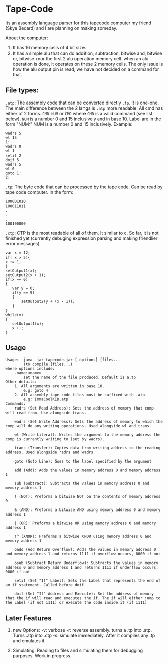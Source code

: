 # Tape-Code
Its an assembly language parser for this tapecode computer my friend (Skye Bedard) and I are planning on making someday.

About the computer: 
  1. It has 16 memory cells of 4 bit size. 
  2. It has a simple alu that can do addition, subtraction, bitwise and, bitwise or, bitwise xnor
  the first 2 alu operation memory cell. when an alu operation is done, it operates on these 2 memory cells. The only issue is how the alu output pin is read, we have not decided on a command for that. 

## File types:
  `.atp`: The assembly code that can be converted directly `.tp`. It is one-one. The main difference between the 2 langs is `.atp` more readable. All cmd has either of 2 forms. `CMD NUM` or `CMD` where `CMD` is a valid command (see list below), `NUM` is a number 0 and 15 inclusively and in base 10. Label are in the form "NUM:" NUM is a number 0 and 15 inclusively. Example:
  
  
```
wadrs 5
wl 15
1:
wadrs 0
wl 1
setif 2
doif 5
wadrs 5
wl 0
goto 1:
2:
```


`.tp`: The byte code that can be processed by the tape code. Can be read by tape code computer. In the form:


```
100001010
100011011
.
.
.
100100000
```
`.ctp`: CTP is the most readable of all of them. It similar to c. So far, it is not finished yet (currently debuging expression parsing and making friendlier error messages)

 ```
var x = 12;
if( x > 5){
x += 1;
}
setOutput1(x);
setOutput2(x + 1);
if(x == 0)
{
	var y = 0;
	if(y == 9)
	{
		setOutput2(y + (x - 1));
	}
}
while(x)
{
	setOutput1(x);
	x ++;
}
```
    
## Usage
```
Usage: 	java -jar tapecode.jar [-options] [files...
		(to compile [files...)
where options include:
	-name:<name>
		set the name of the file produced. Default is a.tp
Other details:
	1. All arguments are written in base 10.
		e.g: goto 4
	2. All assembly tape code files must be suffixed with .atp
		e.g: ImmaCoolKID.atp
Commands:
	radrs (Set Read Address): Sets the address of memory that comp will read from. Use alongside trans.

	wadrs (Set Write Address): Sets the address of memory to which the comp will do any writing operations. Used alongside wl and trans

	wl (Write Literal): Writes the argument to the memory address the comp is currently writing to (set by wadrs).

	trans (Transfer): Copies data from writing address to the reading address. Used alongside radrs and wadrs

	goto (Goto Line): Goes to the label specified by the argument

	add (Add): Adds the values in memory address 0 and memory address 1

	sub (Subtract): Subtracts the values in memory address 0 and memory address 1

	! (NOT): Preforms a bitwise NOT on the contents of memory address 0

	& (AND): Preforms a bitwise AND using memory address 0 and memory address 1

	| (OR): Preforms a bitwise OR using memory address 0 and memory address 1

	!^ (XNOR): Preforms a bitwise XNOR using memory address 0 and memory address 1

	oadd (Add Return Overflow): Adds the values in memory address 0 and memory address 1 and returns 1111 if overflow occurs, 0000 if not

	osub (Subtract Return Underflow): Subtracts the values in memory address 0 and memory address 1 and returns 1111 if underflow occurs, 0000 if not

	setif (Set "If" Label): Sets the Label that represents the end of an if statement. Called before doif

	doif (Set "If" Address and Execute): Set the address of memory that the if will read and executes the if. The if will either jump to the Label (if not 1111) or execute the code inside it (if 1111)
```



## Later Features
1. new Options:
  -v: verbose
  -r: reverse assembly. turns a .tp into .atp. Turns .atp into .ctp
  -s: simulate immediately. After it compiles any .tp and emulates it.
  
 2. Simulating: Reading tp files and simulating them for debugging purposes. Work in progress.
  
